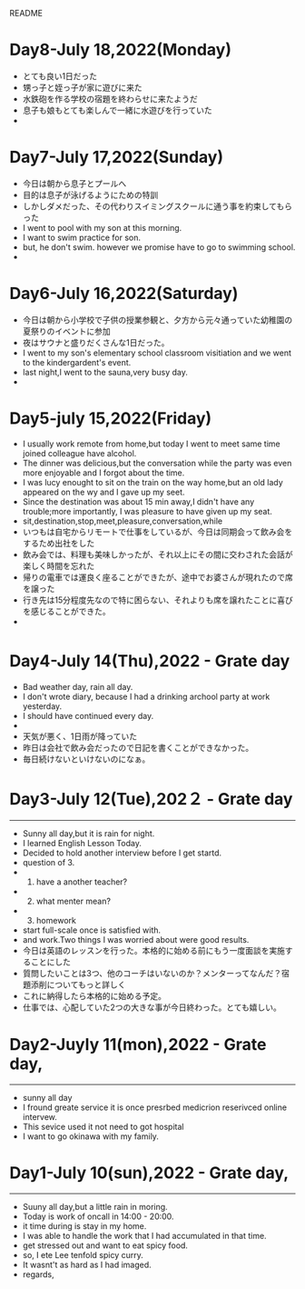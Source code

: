 README
# Day8-July 18,2022(Monday)
- とても良い1日だった
- 甥っ子と姪っ子が家に遊びに来た
- 水鉄砲を作る学校の宿題を終わらせに来たようだ
- 息子も娘もとても楽しんで一緒に水遊びを行っていた
- 
# Day7-July 17,2022(Sunday)
- 今日は朝から息子とプールへ
- 目的は息子が泳げるようにための特訓
- しかしダメだった、その代わりスイミングスクールに通う事を約束してもらった
- I went to pool with my son at this morning.
- I want to swim practice for son.
- but, he don't swim. however we promise have to go to swimming school.
- 

# Day6-July 16,2022(Saturday)
- 今日は朝から小学校で子供の授業参観と、夕方から元々通っていた幼稚園の夏祭りのイベントに参加
- 夜はサウナと盛りだくさんな1日だった。
- I went to my son's elementary school classroom visitiation and we went to the kindergardent's event.
- last night,I went to the sauna,very busy day.
- 

# Day5-july 15,2022(Friday)
- I usually work remote from home,but today I went to meet same time joined colleague have alcohol.
- The dinner was delicious,but the conversation while the party was even more enjoyable and I forgot about the time.
- I was lucy enought to sit on the train on the way home,but an old lady appeared on the wy and I gave up my seet.
- Since the destination was about 15 min away,I didn't  have any trouble;more importantly, I was pleasure to have  given up my seat.
- sit,destination,stop,meet,pleasure,conversation,while
- いつもは自宅からリモートで仕事をしているが、今日は同期会って飲み会をするため出社をした
- 飲み会では、料理も美味しかったが、それ以上にその間に交わされた会話が楽しく時間を忘れた
- 帰りの電車では運良く座ることができたが、途中でお婆さんが現れたので席を譲った
- 行き先は15分程度先なので特に困らない、それよりも席を譲れたことに喜びを感じることができた。
- 


# Day4-July 14(Thu),2022 - Grate day　
- Bad weather day, rain all day.
- I don't wrote diary, because I had a drinking archool party at work yesterday.
- I should have continued every day.
- 
- 天気が悪く、1日雨が降っていた
- 昨日は会社で飲み会だったので日記を書くことができなかった。
- 毎日続けないといけないのになぁ。

# Day3-July 12(Tue),202２ - Grate day
---
- Sunny all day,but it is rain for night.
- I learned English Lesson Today.
- Decided to hold another interview before I get startd.
- question of 3.
- 1. have a another teacher?
- 2. what menter mean?
- 3. homework 
- start full-scale once is satisfied with.
- and work.Two things I was worried about were good results.
- 今日は英語のレッスンを行った。本格的に始める前にもう一度面談を実施することにした
- 質問したいことは3つ、他のコーチはいないのか？メンターってなんだ？宿題添削についてもっと詳しく
- これに納得したら本格的に始める予定。
- 仕事では、心配していた2つの大きな事が今日終わった。とても嬉しい。


# Day2-Juyly 11(mon),2022 - Grate day,
---
- sunny all day
- I fround greate service  it is once presrbed medicrion reserivced online intervew.
- This sevice used it not need to got hospital
- I want to go okinawa with my family.


# Day1-July 10(sun),2022 - Grate day,
---

- Suuny all day,but a little rain in moring.
- Today is work of oncall in 14:00 - 20:00.
- it time during is stay in my home.
- I was able to handle the work that I had accumulated in that time.
- get stressed out and want to eat spicy food.
- so, I ete Lee tenfold spicy curry.
- It wasnt't as hard as I  had imaged.
- regards,
